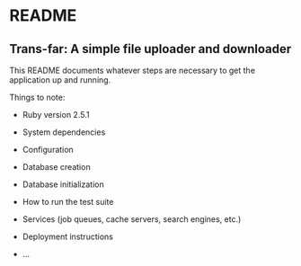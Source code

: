 # README

## Trans-far: A simple file uploader and downloader

This README documents whatever steps are necessary to get the
application up and running.

Things to note:

* Ruby version
 2.5.1

* System dependencies

* Configuration

* Database creation

* Database initialization

* How to run the test suite

* Services (job queues, cache servers, search engines, etc.)

* Deployment instructions

* ...
